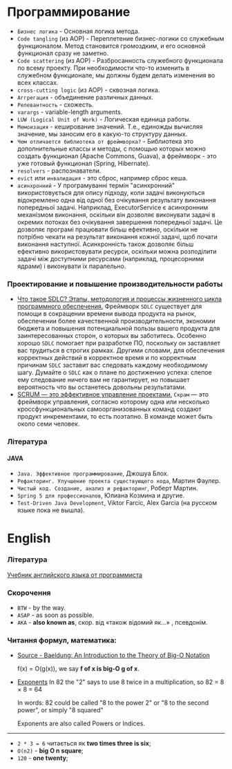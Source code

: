 # Программирование
* `Бизнес логика` - Основная логика метода.
* `Code tangling` (из AOP) - Переплетение бизнес-логики со служебным функционалом. 
  Метод становится громоздким, и его основной функционал сразу не заметно.
* `Code scattering` (из AOP) - Разбросанность служебного функционала по всему проекту. 
  При необходимости что-то изменить в служебном функционале, мы должны будем делать изменения во всех классах.
* `cross-cutting logic` (из AOP) - сквозная логика.
* `Аггрегация` - объединение различных данных.
* `Релевантность` - схожесть.
* `varargs` - variable-length arguments.
* `LUW (Logical Unit of Work)` - Логическая единица работы.
* `Мемоизация` - кеширование значений. 
  Т.е., единожды вычисляя значение, мы заносим его в какую-то структуру данных.
* `Чем отличается библиотека от фреймворка?` - 
Библиотека это дополнительные классы и методы, с помощью которых можно создать функционал (Apache Commons, Guava), 
а фреймворк - это уже готовый функционал (Spring, Hibernate).
* `resolvers` - распознаватели.
* `evict` или `инвалидация` - это сброс, например сброс кеша.
* `асинхронний` - У програмуванні термін "асинхронний" використовується для опису підходу, 
коли задачі виконуються відокремлено одна від одної без очікування результату виконання попередньої задачі.
Наприклад, ExecutorService є асинхронним механізмом виконання, оскільки він дозволяє виконувати задачі в окремих 
потоках без очікування завершення попередньої задачі.
Це дозволяє програмі працювати більш ефективно, оскільки не потрібно чекати на результат виконання кожної задачі, 
щоб почати виконання наступної.
Асинхронність також дозволяє більш ефективно використовувати ресурси, оскільки можна розподілити задачі між доступними ресурсами 
(наприклад, процесорними ядрами) і виконувати їх паралельно.

### Проектирование и повышение производительности работы
* [Что такое SDLC? Этапы, методология и процессы жизненного цикла программного обеспечения.](https://habr.com/ru/company/dcmiran/blog/521718/)
  Фреймворк `SDLC` существует для помощи в сокращении времени вывода продукта на рынок, обеспечении более качественной производительности, 
экономии бюджета и повышения потенциальной пользы вашего продукта для заинтересованных сторон, о которых вы заботитесь. 
  Особенно хорошо `SDLC` помогает при разработке ПО, поскольку он заставляет вас трудиться в строгих рамках. 
  Другими словами, для обеспечения корректных действий в корректное время и по корректным причинам `SDLC` заставит вас следовать каждому необходимому шагу. 
  Думайте о `SDLC` как о плане по достижению успеха: слепое ему следование ничего вам не гарантирует, но повышает вероятность что вы останетесь довольны результатами.
* [SCRUM — это эффективное управление проектами.](https://brainrain.com.ua/скрам-это/)
  `Скрам` — это фреймворк управления, согласно которому одна или несколько кроссфункциональных самоорганизованных команд создают продукт инкрементами, то есть поэтапно. 
  В команде может быть около семи человек.


### Література

#### JAVA
* `Java. Эффективное программирование`, Джошуа Блох.
* `Рефакторинг. Улучшение проекта существующего кода`, Мартин Фаулер.
* `Чистый код. Создание, анализ и рефакторинг`, Роберт Мартин.
* `Spring 5 для профессионалов`, Юлиана Козмина и другие.
* `Test-Driven Java Development`, Viktor Farcic, Alex Garcia (на русском языке пока не вышла).



# English

### Література
[Учебник английского языка от программиста](https://urvanov.ru/2018/05/13/учебник-английского-языка/)

### Скорочення
* `BTW` - by the way.
* `ASAP` - as soon as possible.
* `AKA` - **also known as**, скор. від «також відомий як…» , псевдонім.


### Читання формул, математика:
* [Source - Baeldung: An Introduction to the Theory of Big-O Notation](https://www.baeldung.com/cs/big-o-notation)
  
  f(x) = O(g(x)), we say **f of x is big-O g of x**.

* [Exponents](https://www.mathsisfun.com/exponent.html)
  In 82 the "2" says to use 8 twice in a multiplication,
  so 82 = 8 × 8 = 64
  
  In words: 82 could be called "8 to the power 2" or "8 to the second power", or simply "8 squared"
  
  Exponents are also called Powers or Indices.

***

* `2 * 3 = 6` читається як **two times three is six**;
* `O(n2)` - **big O n square**;
* `120` - **one twenty**;


